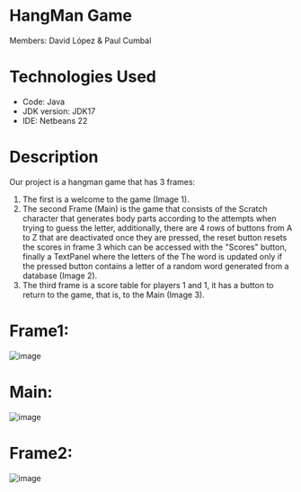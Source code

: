 # HangMan Game
Members: David López & Paul Cumbal

# Technologies Used
* Code: Java
* JDK version: JDK17
* IDE: Netbeans 22

# Description
Our project is a hangman game that has 3 frames:
1. The first is a welcome to the game (Image 1).
2. The second Frame (Main) is the game that consists of the Scratch character that generates body parts according to the attempts when trying to guess the letter, additionally, there are 4 rows of buttons from A to Z that are deactivated once they are pressed, the reset button resets the scores in frame 3 which can be accessed with the "Scores" button, finally a TextPanel where the letters of the The word is updated only if the pressed button contains a letter of a random word generated from a database (Image 2).
3. The third frame is a score table for players 1 and 1, it has a button to return to the game, that is, to the Main (Image 3).

# Frame1:
![image](https://github.com/DavidJLS102/hangmanGame/blob/experiment/interface/Captura%20de%20pantalla%202024-07-23%20225108.png)
# Main:
![image]([https://github.com/paulcc18/PythonProgram/assets/170490551/04c98c9d-44c9-42f8-8fec-e4c8dcb3fbdc](https://github.com/DavidJLS102/hangmanGame/blob/experiment/interface/Captura%20de%20pantalla%202024-07-23%20225237.png))
# Frame2:
![image]([https://github.com/paulcc18/PythonProgram/assets/170490551/04c98c9d-44c9-42f8-8fec-e4c8dcb3fbdc](https://github.com/DavidJLS102/hangmanGame/blob/experiment/interface/Captura%20de%20pantalla%202024-07-23%20225258.png))

